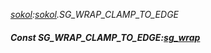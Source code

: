 _[sokol](../../modules/sokol/sokol-module.md):[sokol](../../modules/sokol/sokol-module.md).SG\_WRAP\_CLAMP\_TO\_EDGE_
##### Const SG\_WRAP\_CLAMP\_TO\_EDGE:[sg_wrap](../../modules/sokol/sokol-sg_wrap.md)
